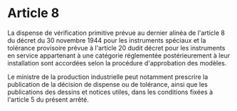 # Article 8

La dispense de vérification primitive prévue au dernier alinéa de l'article 8 du décret du 30 novembre 1944 pour les instruments spéciaux et la tolérance provisoire prévue à l'article 20 dudit décret pour les instruments en service appartenant à une catégorie réglementée postérieurement à leur installation sont accordées selon la procédure d'approbation des modèles.

Le ministre de la production industrielle peut notamment prescrire la publication de la décision de dispense ou de tolérance, ainsi que les publications des dessins et notices utiles, dans les conditions fixées à l'article 5 du présent arrêté.

